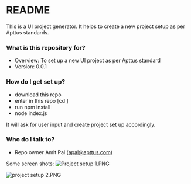 # README #

This is a UI project generator. It helps to create a new project setup as per Apttus standards. 

### What is this repository for? ###

* Overview: To set up a new UI project as per Apttus standard
* Version: 0.0.1

### How do I get set up? ###

* download this repo
* enter in this repo [cd <repo path>]
* run npm install
* node index.js

It will ask for user input and create project set up accordingly.

### Who do I talk to? ###

* Repo owner Amit Pal (apal@apttus.com)

Some screen shots:
![Project setup 1.PNG](https://bitbucket.org/repo/RG4kjE/images/902546874-Project%20setup%201.PNG)

![project setup 2.PNG](https://bitbucket.org/repo/RG4kjE/images/3419482328-project%20setup%202.PNG)

